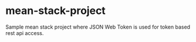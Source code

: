 # mean-stack-project

Sample mean stack project where JSON Web Token is used for token based rest api access.
